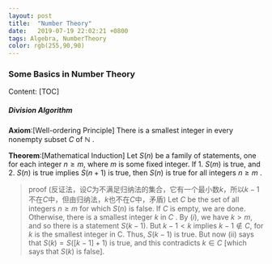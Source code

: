 ```yaml
---
layout: post
title:  "Number Theory"
date:   2019-07-19 22:02:21 +0800
tags: Algebra, NumberTheory
color: rgb(255,90,90)
---
```


### Some Basics in Number Theory

Content:
[TOC]
##### Division Algorithm

**Axiom**:[Well-ordering Principle]
	There is a smallest integer in every nonempty subset $C$ of $\mathbb{N}$ .

**Theorem**:[Mathematical Induction]
Let $S(n)$ be a family of statements, one for
each integer $n \geq m,$ where $m$ is some fixed integer. If
 	1. $S(m)$ is true, and
 	2. $S(n)$ is true implies $S(n+1)$ is true,
 then $S(n)$ is true for all integers $n \geq m$ .

> proof
>(反证法，设$C$为不满足归纳法的集合，它有一个最小数$k$，所以$k-1$不在$C$中，但由归纳法，$k$也不在$C$中，矛盾)
>Let $C$ be the set of all integers $n \geq m$ for which $S(n)$ is false. If $C$ is empty, we are done. Otherwise, there is a smallest integer $k$ in $C$ . By $(i),$ we have $k>m,$ and so there is a statement $S(k-1) .$ But $k-1<k$ implies $k-1 \notin C,$ for $k$ is the smallest integer in C. Thus, $S(k-1)$ is true. But now (ii) says that $S(k)=S([k-1]+1)$ is true, and this contradicts $k \in C$ [which says that $S(k)$ is false].



